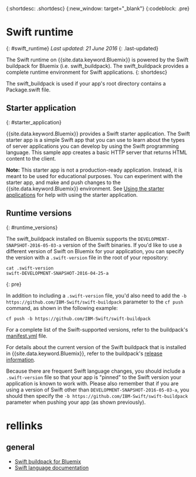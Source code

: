 {:shortdesc: .shortdesc}
{:new_window: target="_blank"}
{:codeblock: .pre}


# Swift runtime
{: #swift_runtime}
*Last updated: 21 June 2016*
{: .last-updated}

The Swift runtime on {{site.data.keyword.Bluemix}} is powered by the Swift buildpack for Bluemix (i.e. swift_buildpack).
The swift_buildpack provides a complete runtime environment for Swift applications.
{: shortdesc}

The swift_buildpack is used if your app's root directory contains a Package.swift file.

## Starter application
{: #starter_application}

{{site.data.keyword.Bluemix}} provides a Swift starter application. The Swift starter app is a simple Swift app that you can use to learn about the types of server applications you can develop by using the Swift programming language. This sample app creates a basic HTTP server that returns HTML content to the client.

**Note:** This starter app is not a production-ready application.  Instead, it is meant to be used for educational purposes.  You can experiment with the starter app, and make and push changes to the {{site.data.keyword.Bluemix}} environment. See [Using the starter applications](../../cfapps/starter_app_usage.html) for help with using the starter application.

## Runtime versions
{: #runtime_versions}

The swift_buildpack installed on Bluemix supports the `DEVELOPMENT-SNAPSHOT-2016-05-03-a` version of the Swift binaries. If you'd like to use a different version of Swift on Bluemix for your application, you can specify the version with a `.swift-version` file in the root of your repository:

```
cat .swift-version
swift-DEVELOPMENT-SNAPSHOT-2016-04-25-a
```
{: pre}

In addition to including a `.swift-version` file, you'd also need to add the `-b https://github.com/IBM-Swift/swift-buildpack` parameter to the `cf push` command, as shown in the following example:

```
cf push -b https://github.com/IBM-Swift/swift-buildpack
```

For a complete list of the Swift-supported versions, refer to the buildpack's [manifest.yml](https://github.com/IBM-Swift/swift-buildpack/blob/bluemix-buildpack/manifest.yml) file.

For details about the current version of the Swift buildpack that is installed in {{site.data.keyword.Bluemix}}, refer to the buildpack's [release information](https://github.com/IBM-Swift/swift-buildpack/releases/tag/1.1.1).

Because there are frequent Swift language changes, you should include a `.swift-version` file so that your app is "pinned" to the Swift version your application is known to work with. Please also remember that if you are using a version of Swift other than `DEVELOPMENT-SNAPSHOT-2016-05-03-a`, you should then specify the `-b https://github.com/IBM-Swift/swift-buildpack` parameter when pushing your app (as shown previously).

# rellinks
## general
* [Swift buildpack for Bluemix](https://github.com/IBM-Swift/swift-buildpack)
* [Swift language documentation](https://swift.org/)
